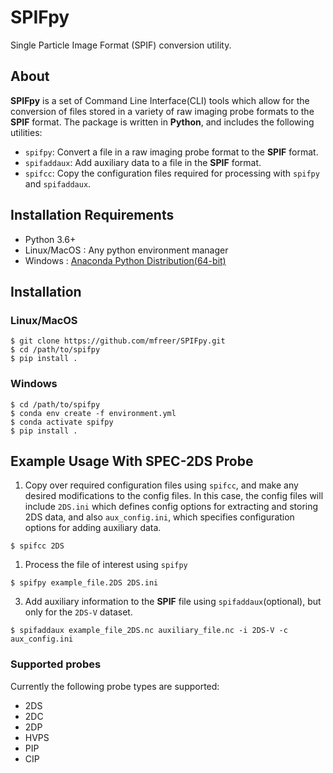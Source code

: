 # SPIFpy

Single Particle Image Format (SPIF) conversion utility.

## About

**SPIFpy** is a set of Command Line Interface(CLI) tools which allow for the conversion of files stored in a 
variety of raw imaging probe formats to the **SPIF** format. The package is written in **Python**, 
and includes the following utilities:

- `spifpy`: Convert a file in a raw imaging probe format to the **SPIF** format.
- `spifaddaux`: Add auxiliary data to a file in the **SPIF** format.
- `spifcc`: Copy the configuration files required for processing with `spifpy` and `spifaddaux`.

## Installation Requirements

- Python 3.6+
- Linux/MacOS : Any python environment manager
- Windows : [Anaconda Python Distribution(64-bit)](https://www.anaconda.com/products/individual)

## Installation

### Linux/MacOS
```
$ git clone https://github.com/mfreer/SPIFpy.git
$ cd /path/to/spifpy
$ pip install .
```

### Windows

```
$ cd /path/to/spifpy
$ conda env create -f environment.yml
$ conda activate spifpy
$ pip install .
```

<a name="usage"></a>
## Example Usage With SPEC-2DS Probe

1. Copy over required configuration files using `spifcc`, and make any desired modifications to the config files. In this
case, the config files will include `2DS.ini` which defines config options for extracting and storing 2DS data, and
also `aux_config.ini`, which specifies configuration options for adding auxiliary data.

```
$ spifcc 2DS
```

1. Process the file of interest using `spifpy`

```
$ spifpy example_file.2DS 2DS.ini 
```

3. Add auxiliary information to the **SPIF** file using `spifaddaux`(optional), but only for the
`2DS-V` dataset.

```
$ spifaddaux example_file_2DS.nc auxiliary_file.nc -i 2DS-V -c aux_config.ini 
```

<a name="supported-probes"></a>
### Supported probes

Currently the following probe types are supported:

- 2DS
- 2DC
- 2DP
- HVPS
- PIP
- CIP
